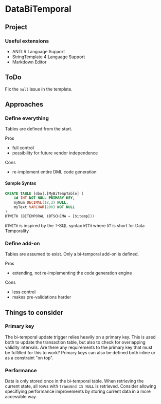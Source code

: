 ﻿# DataBiTemporal

## Project

### Useful extensions
* ANTLR Language Support
* StringTemplate 4 Language Support
* Markdown Editor

## ToDo
Fix the `null` issue in the template.

## Approaches

### Define everything
Tables are defined from the start.

Pros
- full control
- possibility for future vendor independence

Cons
- re-implement entire DML code generation

#### Sample Syntax
```SQL
CREATE TABLE [dbo].[MyBiTempTable] (
	id INT NOT NULL PRIMARY KEY,
	myNum DECIMAL(18,2) NULL,
	myText VARCHAR(200) NOT NULL
)
DTWITH (BITEMPORAL (BTSCHEMA = [bitemp]))
```
`DTWITH` is inspired by the T-SQL syntax `WITH` where `DT` is short for Data Temporality

### Define add-on
Tables are assumed to exist. Only a bi-temporal add-on is defined.

Pros
- extending, not re-implementing the code generation engine

Cons
- less control
- makes pre-validations harder

## Things to consider

### Primary key
The bi-temporal update trigger relies heavily on a primary key. This is used both to update the transaction table, but also to check for overlapping validity intervals. Are there any requirements to the primary key that must be fulfilled for this to work? Primary keys can also be defined both inline or as a constraint "on top".

### Performance
Data is only stored once in the bi-temporal table. When retrieving the current state, all rows with `transEnd IS NULL` is retrieved. Consider allowing specifiying performance improvements by storing current data in a 
more accessible way.